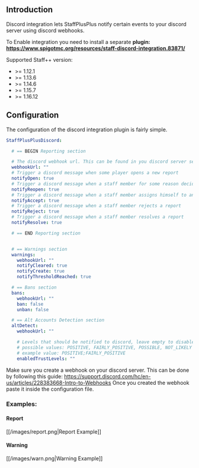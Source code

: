 ## Introduction

Discord integration lets StaffPlusPlus notify certain events to your discord server using discord webhooks.

To Enable integration you need to install a separate **plugin:**
**https://www.spigotmc.org/resources/staff-discord-integration.83871/**

Supported Staff++ version:

* \>= 1.12.1
* \>= 1.13.6
* \>= 1.14.6
* \>= 1.15.7
* \>= 1.16.12

## Configuration
The configuration of the discord integration plugin is fairly simple.

```yaml
StaffPlusPlusDiscord:

  # == BEGIN Reporting section

  # The discord webhook url. This can be found in you discord server settings
  webhookUrl: ""
  # Trigger a discord message when some player opens a new report
  notifyOpen: true
  # Trigger a discord message when a staff member for some reason decides to not handle a report and he unassigns himself
  notifyReopen: true
  # Trigger a discord message when a staff member assigns himself to an open report
  notifyAccept: true
  # Trigger a discord message when a staff member rejects a report
  notifyReject: true
  # Trigger a discord message when a staff member resolves a report
  notifyResolve: true

  # == END Reporting section


  # == Warnings section
  warnings:
    webhookUrl: ""
    notifyCleared: true
    notifyCreate: true
    notifyThresholdReached: true

  # == Bans section
  bans:
    webhookUrl: ""
    ban: false
    unban: false

  # == Alt Accounts Detection section
  altDetect:
    webhookUrl: ""

    # Levels that should be notified to discord, leave empty to disable all notifications. Should be semi-colon separated
    # possible values: POSITIVE, FAIRLY_POSITIVE, POSSIBLE, NOT_LIKELY
    # example value: POSITIVE;FAIRLY_POSITIVE
    enabledTrustLevels: ""
```

Make sure you create a webhook on your discord server. This can be done by following this guide: https://support.discord.com/hc/en-us/articles/228383668-Intro-to-Webhooks
Once you created the webhook paste it inside the configuration file.


### Examples:
#### Report
[[/images/report.png|Report Example]]
#### Warning
[[/images/warn.png|Warning Example]]
